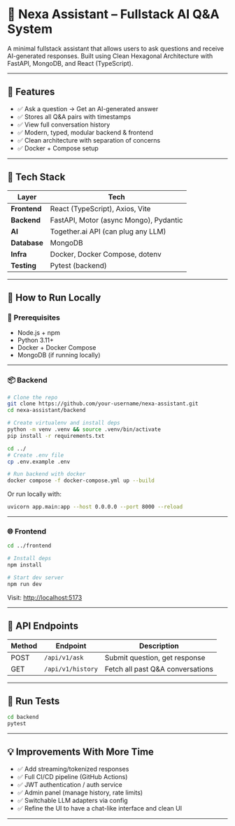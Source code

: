 # 🤖 Nexa Assistant – Fullstack AI Q&A System

A minimal fullstack assistant that allows users to ask questions and receive AI-generated responses. Built using Clean Hexagonal Architecture with FastAPI, MongoDB, and React (TypeScript).

---

## 🧱 Features

- ✅ Ask a question → Get an AI-generated answer
- ✅ Stores all Q&A pairs with timestamps
- ✅ View full conversation history
- ✅ Modern, typed, modular backend & frontend
- ✅ Clean architecture with separation of concerns
- ✅ Docker + Compose setup

---

## 🧰 Tech Stack

| Layer        | Tech                               |
|--------------|------------------------------------|
| **Frontend** | React (TypeScript), Axios, Vite    |
| **Backend**  | FastAPI, Motor (async Mongo), Pydantic |
| **AI**       | Together.ai API (can plug any LLM) |
| **Database** | MongoDB                            |
| **Infra**    | Docker, Docker Compose, dotenv     |
| **Testing**  | Pytest (backend)                   |

---

## 🚀 How to Run Locally

### 🔧 Prerequisites

- Node.js + npm
- Python 3.11+
- Docker + Docker Compose
- MongoDB (if running locally)

---

### 📦 Backend

```bash
# Clone the repo
git clone https://github.com/your-username/nexa-assistant.git
cd nexa-assistant/backend

# Create virtualenv and install deps
python -m venv .venv && source .venv/bin/activate
pip install -r requirements.txt

cd ../
# Create .env file
cp .env.example .env

# Run backend with docker
docker compose -f docker-compose.yml up --build
```

Or run locally with:

```bash
uvicorn app.main:app --host 0.0.0.0 --port 8000 --reload
```

---

### 🌐 Frontend

```bash
cd ../frontend

# Install deps
npm install

# Start dev server
npm run dev
```

Visit: [http://localhost:5173](http://localhost:5173)

---

## 🔗 API Endpoints

| Method | Endpoint         | Description                     |
|--------|------------------|---------------------------------|
| POST   | `/api/v1/ask`     | Submit question, get response   |
| GET    | `/api/v1/history` | Fetch all past Q&A conversations |

---

## 🧪 Run Tests

```bash
cd backend
pytest
```

---

## 💡 Improvements With More Time

- ✅ Add streaming/tokenized responses
- ✅ Full CI/CD pipeline (GitHub Actions)
- ✅ JWT authentication / auth service
- ✅ Admin panel (manage history, rate limits)
- ✅ Switchable LLM adapters via config
- ✅ Refine the UI to have a chat-like interface and clean UI

---

